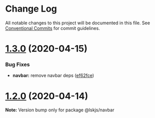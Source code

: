 # Change Log

All notable changes to this project will be documented in this file.
See [Conventional Commits](https://conventionalcommits.org) for commit guidelines.

# [1.3.0](https://github.com/lskjs/ux/tree/master/packages/navbar/compare/v1.1.76...v1.3.0) (2020-04-15)


### Bug Fixes

* **navbar:** remove navbar deps ([ef62fce](https://github.com/lskjs/ux/tree/master/packages/navbar/commit/ef62fce6ad3e0278dddfb77e88ea04a53ab33ece))





# [1.2.0](https://github.com/lskjs/ux/tree/master/packages/navbar/compare/v1.1.76...v1.2.0) (2020-04-14)

**Note:** Version bump only for package @lskjs/navbar
